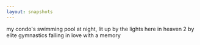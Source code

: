 ```yaml
---
layout: snapshots
---
```


 my condo's swimming pool at night, lit up by the lights
here in heaven 2 by elite gymnastics 
 falling in love with a memory

